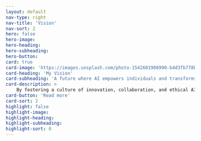 ```yaml
---
layout: default
nav-type: right
nav-title: 'Vision'
nav-sort: 2
hero: false
hero-image: 
hero-heading: 
hero-subheading: 
hero-button: 
card: true
card-image: 'https://images.unsplash.com/photo-1542601906990-b4d3fb778b09?ixlib=rb-4.0.3&ixid=M3wxMjA3fDB8MHxwaG90by1wYWdlfHx8fGVufDB8fHx8fA%3D%3D&auto=format&fit=crop&w=2513&q=80'
card-heading: 'My Vision'
card-subheading: 'A future where AI empowers individuals and transforms lives'
card-description: >
    By fostering a culture of innovation, collaboration, and ethical AI use, my vision is to equip the world with AI tools that drive sustainable development and create a positive impact on a global scale and unlock the full potential to address humanity's most pressing challenges.
card-button: 'Read more'
card-sort: 2
highlight: false
highlight-image: 
highlight-heading: 
highlight-subheading: 
highlight-sort: 0
---
```

